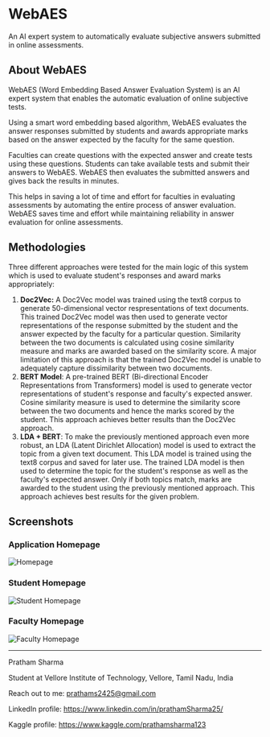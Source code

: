 # WebAES
An AI expert system to automatically evaluate subjective answers submitted in online assessments.

## About WebAES
WebAES (Word Embedding Based Answer Evaluation System) is an AI expert system that enables the automatic evaluation of online subjective tests.

Using a smart word embedding based algorithm, WebAES evaluates the answer responses submitted by students and awards appropriate marks based on the answer expected by the faculty for the same question.

Faculties can create questions with the expected answer and create tests using these questions. Students can take available tests and submit their answers to WebAES. WebAES then evaluates the submitted answers and gives back the results in minutes.

This helps in saving a lot of time and effort for faculties in evaluating assessments by automating the entire process of answer evaluation. WebAES saves time and effort while maintaining reliability in answer evaluation for online assessments.

## Methodologies
Three different approaches were tested for the main logic of this system which is used to evaluate student's responses and award marks appropriately:
1. **Doc2Vec:** A Doc2Vec model was trained using the text8 corpus to generate 50-dimensional vector respresentations of text documents. This trained Doc2Vec model was then used to generate vector representations of the response submitted by the student and the answer expected by the faculty for a particular question. Similarity between the two documents is calculated using cosine similarity measure and marks are awarded based on the similarity score. A major limitation of this approach is that the trained Doc2Vec model is unable to adequately capture dissimilarity between two documents.
2. **BERT Model**: A pre-trained BERT (Bi-directional Encoder Representations from Transformers) model is used to generate vector representations of student's response and faculty's expected answer. Cosine similarity measure is used to determine the similarity score between the two documents and hence the marks scored by the student. This approach achieves better results than the Doc2Vec approach.
3. **LDA + BERT**: To make the previously mentioned approach even more robust, an LDA (Latent Dirichlet Allocation) model is used to extract the topic from a given text document. This LDA model is trained using the text8 corpus and saved for later use. The trained LDA model is then used to determine the topic for the student's response as well as the faculty's expected answer. Only if both topics match, marks are awarded to the student using the previously mentioned approach. This approach achieves best results for the given problem.

## Screenshots
### Application Homepage
![Homepage](/screenshots/index.png)

### Student Homepage
![Student Homepage](/screenshots/student-home.png)

### Faculty Homepage
![Faculty Homepage](/screenshots/faculty-home.png)

---

Pratham Sharma

Student at Vellore Institute of Technology, Vellore, Tamil Nadu, India

Reach out to me: prathams2425@gmail.com

LinkedIn profile: https://www.linkedin.com/in/prathamSharma25/

Kaggle profile: https://www.kaggle.com/prathamsharma123
